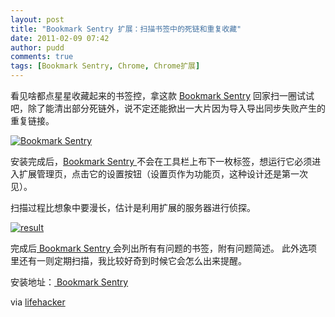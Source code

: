 ```yaml
---
layout: post
title: "Bookmark Sentry 扩展：扫描书签中的死链和重复收藏"
date: 2011-02-09 07:42
author: pudd
comments: true
tags: [Bookmark Sentry, Chrome, Chrome扩展]
---
```

看见啥都点星星收藏起来的书签控，拿这款 [Bookmark Sentry](https://chrome.google.com/webstore/detail/bdglbbcbmgnimogcmcdenggkpdmihlga) 回家扫一圈试试吧，除了能清出部分死链外，说不定还能掀出一大片因为导入导出同步失败产生的重复链接。

<a href="http://img.chromi.org/2011/02/QQ截图未命名.png">![](http://img.chromi.org/2011/02/QQ截图未命名.png "Bookmark Sentry")</a>

安装完成后，[Bookmark Sentry ](https://chrome.google.com/extensions/detail/bdglbbcbmgnimogcmcdenggkpdmihlga?hl=en#)不会在工具栏上布下一枚标签，想运行它必须进入扩展管理页，点击它的设置按钮（设置页作为功能页，这种设计还是第一次见）。

扫描过程比想象中要漫长，估计是利用扩展的服务器进行侦探。

<a href="http://img.chromi.org/2011/02/reseult.png">![](http://img.chromi.org/2011/02/reseult.png "result")</a>

完成后[ Bookmark Sentry ](https://chrome.google.com/extensions/detail/bdglbbcbmgnimogcmcdenggkpdmihlga?hl=en#)会列出所有有问题的书签，附有问题简述。
此外选项里还有一则定期扫描，我比较好奇到时候它会怎么出来提醒。

安装地址：[ Bookmark Sentry](https://chrome.google.com/extensions/detail/bdglbbcbmgnimogcmcdenggkpdmihlga?hl=en#)

via [lifehacker](http://lifehacker.com/?_escaped_fragment_=5690160/bookmark-sentry-scans-your-chrome-bookmarks-for-dead-links-and-dupes)

